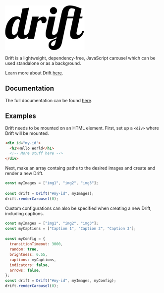 ![Drift](pub/res/logo/drift-black.svg)

Drift is a lightweight, dependency-free, JavaScript carousel which can be used standalone or as a background.

Learn more about Drift [here](https://driftjs.herokuapp.com/).

## Documentation

The full documentation can be found [here](https://driftjs.herokuapp.com/api.html).

## Examples

Drift needs to be mounted on an HTML element. First, set up a `<div>` where Drift will be mounted.

```html
<div id="my-id">
  <h1>Hello World</h1>
  <!-- More stuff here -->
</div>
```

Next, make an array containg paths to the desired images and create and render a new Drift.

```js
const myImages = ["img1", "img2", "img3"];

const drift = Drift("#my-id", myImages);
drift.renderCarousel(0);
```

Custom configurations can also be specified when creating a new Drift, including captions.

```js
const myImages = ["img1", "img2", "img3"];
const myCaptions = ["Caption 1", "Caption 2", "Caption 3"];

const myConfig = {
  transitionTimeout: 3000,
  random: true,
  brightness: 0.55,
  captions: myCaptions,
  indicators: false,
  arrows: false,
};
const drift = Drift("#my-id", myImages, myConfig);
drift.renderCarousel(0);
```
